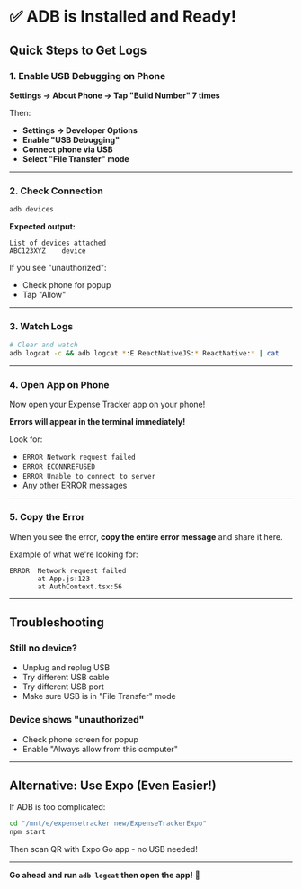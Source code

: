 # ✅ ADB is Installed and Ready!

## Quick Steps to Get Logs

### 1. Enable USB Debugging on Phone

**Settings → About Phone → Tap "Build Number" 7 times**

Then:
- **Settings → Developer Options**
- **Enable "USB Debugging"**
- **Connect phone via USB**
- **Select "File Transfer" mode**

---

### 2. Check Connection

```bash
adb devices
```

**Expected output:**
```
List of devices attached
ABC123XYZ    device
```

If you see "unauthorized":
- Check phone for popup
- Tap "Allow"

---

### 3. Watch Logs

```bash
# Clear and watch
adb logcat -c && adb logcat *:E ReactNativeJS:* ReactNative:* | cat
```

---

### 4. Open App on Phone

Now open your Expense Tracker app on your phone!

**Errors will appear in the terminal immediately!**

Look for:
- `ERROR Network request failed`
- `ERROR ECONNREFUSED`
- `ERROR Unable to connect to server`
- Any other ERROR messages

---

### 5. Copy the Error

When you see the error, **copy the entire error message** and share it here.

Example of what we're looking for:
```
ERROR  Network request failed
       at App.js:123
       at AuthContext.tsx:56
```

---

## Troubleshooting

### Still no device?
- Unplug and replug USB
- Try different USB cable
- Try different USB port
- Make sure USB is in "File Transfer" mode

### Device shows "unauthorized"
- Check phone screen for popup
- Enable "Always allow from this computer"

---

## Alternative: Use Expo (Even Easier!)

If ADB is too complicated:

```bash
cd "/mnt/e/expensetracker new/ExpenseTrackerExpo"
npm start
```

Then scan QR with Expo Go app - no USB needed!

---

**Go ahead and run `adb logcat` then open the app!** 🚀

